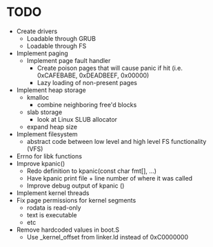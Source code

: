 # TODO
- Create drivers
	- Loadable through GRUB
	- Loadable through FS
- Implement paging
	- Implement page fault handler
		- Create poison pages that will cause panic if hit (i.e. 0xCAFEBABE, 0xDEADBEEF, 0x00000)
		- Lazy loading of non-present pages
- Implement heap storage
	- kmalloc
		- combine neighboring free'd blocks
	- slab storage
		- look at Linux SLUB allocator
	- expand heap size
- Implement filesystem
	- abstract code between low level and high level FS functionality (VFS)
- Errno for libk functions
- Improve kpanic()
	- Redo definition to kpanic(const char fmt[], ...)
	- Have kpanic print file + line number of where it was called
	- Improve debug output of kpanic ()
- Implement kernel threads
- Fix page permissions for kernel segments
	- rodata is read-only
	- text is executable
	- etc
- Remove hardcoded values in boot.S
	- Use _kernel_offset from linker.ld instead of 0xC0000000
